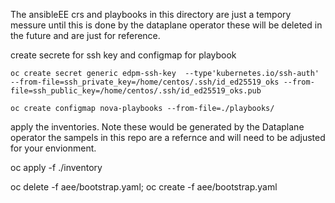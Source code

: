The ansibleEE crs and playbooks in this directory are just a tempory messure until this is done by the dataplane operator
these will be deleted in the future and are just for reference.

 create secrete for ssh key and configmap for playbook
```
oc create secret generic edpm-ssh-key  --type'kubernetes.io/ssh-auth' --from-file=ssh_private_key=/home/centos/.ssh/id_ed25519_oks --from-file=ssh_public_key=/home/centos/.ssh/id_ed25519_oks.pub

oc create configmap nova-playbooks --from-file=./playbooks/
```

apply  the inventories.
Note these would be generated by the Dataplane operator the sampels
in this repo are a refernce and will need to be adjusted for your
envionment.

oc apply -f ./inventory

oc delete -f aee/bootstrap.yaml; oc create -f aee/bootstrap.yaml
